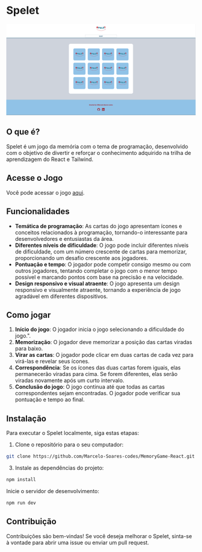# Spelet

![Spelet](./public/Spelet-interface.png)

## O que é?

Spelet é um jogo da memória com o tema de programação, desenvolvido com o objetivo de divertir e reforçar o conhecimento adquirido na trilha de aprendizagem do React e Tailwind.

## Acesse o Jogo

Você pode acessar o jogo [aqui](https://memory-game-react-orcin.vercel.app/).

## Funcionalidades

- **Temática de programação**: As cartas do jogo apresentam ícones e conceitos relacionados à programação, tornando-o interessante para desenvolvedores e entusiastas da área.
- **Diferentes níveis de dificuldade**: O jogo pode incluir diferentes níveis de dificuldade, com um número crescente de cartas para memorizar, proporcionando um desafio crescente aos jogadores.
- **Pontuação e tempo**: O jogador pode competir consigo mesmo ou com outros jogadores, tentando completar o jogo com o menor tempo possível e marcando pontos com base na precisão e na velocidade.
- **Design responsivo e visual atraente**: O jogo apresenta um design responsivo e visualmente atraente, tornando a experiência de jogo agradável em diferentes dispositivos.

## Como jogar

1. **Início do jogo**: O jogador inicia o jogo selecionando a dificuldade do jogo.".
2. **Memorização**: O jogador deve memorizar a posição das cartas viradas para baixo.
3. **Virar as cartas**: O jogador pode clicar em duas cartas de cada vez para virá-las e revelar seus ícones.
4. **Correspondência**: Se os ícones das duas cartas forem iguais, elas permanecerão viradas para cima. Se forem diferentes, elas serão viradas novamente após um curto intervalo.
5. **Conclusão do jogo**: O jogo continua até que todas as cartas correspondentes sejam encontradas. O jogador pode verificar sua pontuação e tempo ao final.

## Instalação

Para executar o Spelet localmente, siga estas etapas:

1. Clone o repositório para o seu computador:

```bash
git clone https://github.com/Marcelo-Soares-codes/MemoryGame-React.git
```

3. Instale as dependências do projeto:

```bash
npm install
```

Inicie o servidor de desenvolvimento:

```bash
npm run dev
```

## Contribuição

Contribuições são bem-vindas! Se você deseja melhorar o Spelet, sinta-se à vontade para abrir uma issue ou enviar um pull request.
